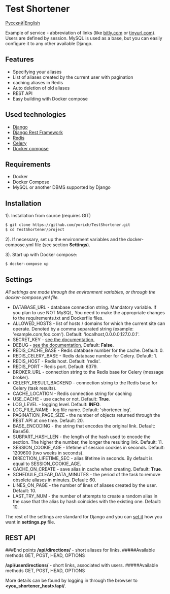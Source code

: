 # Test Shortener
[Русский](./README_RU.MD)|[English](./README.MD)

Example of service - abbreviation of links (like [bitly.com][6] or [tinyurl.com][8]). 
Users are defined by session.
MySQL is used as a base, but you can easily configure it to
any other available Django. 

## Features
- Specifying your aliases
- List of aliases created by the current user with pagination
- caching aliases in Redis
- Auto deletion of old aliases
- REST API
- Easy building with Docker compose

## Used technologies
- [Django][1]
- [Django Rest Framework][2]
- [Redis][3]
- [Celery][4]
- [Docker compose][5]

## Requirements
- Docker
- Docker Compose
- MySQL or another DBMS supported by Django

## Installation

1). Installation from source (requires GIT)
```sh
$ git clone https://github.com/yorich/TestShortener.git
$ cd TestShortener/project
```

2). If necessary, set up the environment variables and the docker-compose.yml file (see section **Settings**).

3). Start up with Docker compose:
```sh
$ docker-compose up
```
## Settings
*All settings are made through the environment variables, or through the docker-compose.yml file.*
- DATABASE_URL - database connection string. Mandatory variable. If you plan to use NOT MySQL,
You need to make the appropriate changes to the requirements.txt and Dockerfile files.
- ALLOWED_HOSTS - list of hosts / domains for which the current site can operate. Denoted by a comma separated string 
(example: 'example.com,foo.com'). Default: 'localhost,0.0.0.0,127.0.0.1'.
- SECRET_KEY - [see the documentation.][9] 
- DEBUG - [see the documentation.][10] Default: **False**.  
- REDIS_CACHE_BASE - Redis database number for the cache. Default: 0. 
- REDIS_CELERY_BASE - Redis database number for Celery. Default: 1.
- REDIS_HOST - Redis host. Default: 'redis'. 
- REDIS_PORT - Redis port. Default: 6379.
- BROKER_URL - connection string to the Redis base for Celery (message broker).
- CELERY_RESULT_BACKEND - connection string to the Redis base for Celery (task results). 
- CACHE_LOCATION - Redis connection string for caching
- USE_CACHE - use cache or not. Default: **True**.
- LOG_LEVEL - logging level. Default: **INFO**.
- LOG_FILE_NAME - log file name. Default: 'shortener.log'.
- PAGINATION_PAGE_SIZE - the number of objects returned through the REST API at one time. Default: 20.  
- BASE_ENCODING - the string that encodes the original link. Default: Base56.
- SUBPART_HASH_LEN - the length of the hash used to encode the section. The higher the number, the longer the resulting link. Default: 11.
- SESSION_COOKIE_AGE - lifetime of session cookies in seconds. Default: 1209600 (two weeks in seconds).
- DIRECTION_LIFETIME_SEC - alias lifetime in seconds. By default is equal to SESSION_COOKIE_AGE.
- CACHE_ON_CREATE - save alias in cache when creating. Default: **True**.
- SCHEDULE_CLEAR_DATA_MINUTES - the period of the task to remove obsolete aliases in minutes. Default: 60. 
- LINES_ON_PAGE - the number of lines of aliases created by the user. Default: 10.
- LAST_TRY_NUM - the number of attempts to create a random alias in the case that the alias by hash coincides with the existing one. Default: 10.

The rest of the settings are standard for Django and you can [set it][7] how you want in **settings.py** file.

## REST API
###End points
**/api/directions/** - short aliases for links. 
#####Available methods
GET, POST, HEAD, OPTIONS

**/api/userdirections/** - short links, associated with users.
#####Available methods
GET, POST, HEAD, OPTIONS

More details can be found by logging in through the browser to **<you_shortener_host>/api/**.

 [1]: https://www.djangoproject.com/
 [2]: https://www.django-rest-framework.org/
 [3]: https://redis.io/
 [4]: http://www.celeryproject.org/
 [5]: https://docs.docker.com/compose/
 [6]: https://bitly.com/
 [7]: https://docs.djangoproject.com/en/2.2/topics/settings/
 [8]: https://tinyurl.com/
 [9]: https://docs.djangoproject.com/en/2.2/ref/settings/#std:setting-SECRET_KEY
 [10]: https://docs.djangoproject.com/en/2.2/ref/settings/#std:setting-DEBUG
